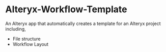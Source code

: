 # Alteryx-Workflow-Template
 An Alteryx app that automatically creates a template for an Alteryx project including,
 * File structure
 * Workflow Layout
